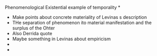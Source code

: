Phenomenological Existential example of temporality
* 
* Make points about concrete materiality of Levinas s description
* THe separation of phenomenon ito material manifestation and the surplus of the Ohter
* Also Derrida quote
* Maybe something in Levinas about empiricism
* 
* 